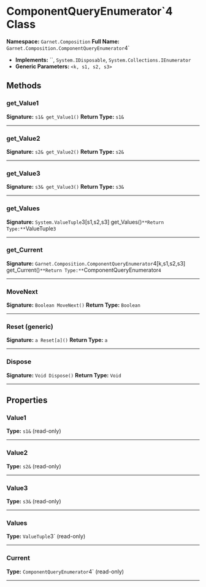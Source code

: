 # ComponentQueryEnumerator`4 Class

**Namespace:** `Garnet.Composition`
**Full Name:** `Garnet.Composition.ComponentQueryEnumerator`4`
- **Implements:** ``, `System.IDisposable`, `System.Collections.IEnumerator`
- **Generic Parameters:** `<k, s1, s2, s3>`

## Methods

### get_Value1

**Signature:** `s1& get_Value1()`
**Return Type:** `s1&`

---

### get_Value2

**Signature:** `s2& get_Value2()`
**Return Type:** `s2&`

---

### get_Value3

**Signature:** `s3& get_Value3()`
**Return Type:** `s3&`

---

### get_Values

**Signature:** `System.ValueTuple`3[s1,s2,s3] get_Values()`
**Return Type:** `ValueTuple`3`

---

### get_Current

**Signature:** `Garnet.Composition.ComponentQueryEnumerator`4[k,s1,s2,s3] get_Current()`
**Return Type:** `ComponentQueryEnumerator`4`

---

### MoveNext

**Signature:** `Boolean MoveNext()`
**Return Type:** `Boolean`

---

### Reset (generic)

**Signature:** `a Reset[a]()`
**Return Type:** `a`

---

### Dispose

**Signature:** `Void Dispose()`
**Return Type:** `Void`

---

## Properties

### Value1

**Type:** `s1&` (read-only)

---

### Value2

**Type:** `s2&` (read-only)

---

### Value3

**Type:** `s3&` (read-only)

---

### Values

**Type:** `ValueTuple`3` (read-only)

---

### Current

**Type:** `ComponentQueryEnumerator`4` (read-only)

---